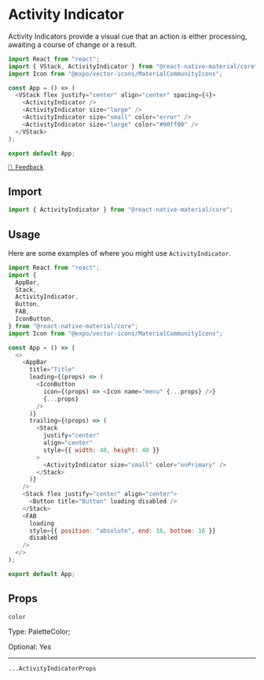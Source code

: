# Activity Indicator

Activity Indicators provide a visual cue that an action is either processing, awaiting a course of change or a result.

```js with-preview
import React from "react";
import { VStack, ActivityIndicator } from "@react-native-material/core";
import Icon from "@expo/vector-icons/MaterialCommunityIcons";

const App = () => (
  <VStack flex justify="center" align="center" spacing={4}>
    <ActivityIndicator />
    <ActivityIndicator size="large" />
    <ActivityIndicator size="small" color="error" />
    <ActivityIndicator size="large" color="#00ff00" />
  </VStack>
);

export default App;
```

[`💬 Feedback`](https://github.com/yamankatby/react-native-material/labels/component%3A%20ActivityIndicator)

## Import

```js
import { ActivityIndicator } from "@react-native-material/core";
```

## Usage

Here are some examples of where you might use `ActivityIndicator`.

```js with-preview
import React from "react";
import {
  AppBar,
  Stack,
  ActivityIndicator,
  Button,
  FAB,
  IconButton,
} from "@react-native-material/core";
import Icon from "@expo/vector-icons/MaterialCommunityIcons";

const App = () => (
  <>
    <AppBar
      title="Title"
      leading={(props) => (
        <IconButton
          icon={(props) => <Icon name="menu" {...props} />}
          {...props}
        />
      )}
      trailing={(props) => (
        <Stack
          justify="center"
          align="center"
          style={{ width: 48, height: 48 }}
        >
          <ActivityIndicator size="small" color="onPrimary" />
        </Stack>
      )}
    />
    <Stack flex justify="center" align="center">
      <Button title="Button" loading disabled />
    </Stack>
    <FAB
      loading
      style={{ position: "absolute", end: 16, bottom: 16 }}
      disabled
    />
  </>
);

export default App;
```

## Props

`color`

Type: PaletteColor;

Optional: Yes

---

`...ActivityIndicatorProps`
